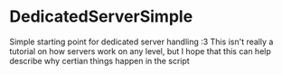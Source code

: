 # DedicatedServerSimple
 Simple starting point for dedicated server handling :3
This isn't really a tutorial on how servers work on any level, but I hope that this can help describe why certian things happen in the script
